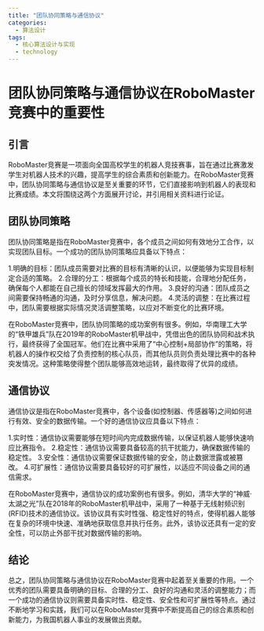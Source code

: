 ```yaml
---  
title: "团队协同策略与通信协议"  
categories:  
  - 算法设计  
tags: 
  - 核心算法设计与实现 
  - technology  
---  
```


# 团队协同策略与通信协议在RoboMaster竞赛中的重要性

## 引言

RoboMaster竞赛是一项面向全国高校学生的机器人竞技赛事，旨在通过比赛激发学生对机器人技术的兴趣，提高学生的综合素质和创新能力。在RoboMaster竞赛中，团队协同策略与通信协议是至关重要的环节，它们直接影响到机器人的表现和比赛成绩。本文将围绕这两个方面展开讨论，并引用相关资料进行论证。

## 团队协同策略

团队协同策略是指在RoboMaster竞赛中，各个成员之间如何有效地分工合作，以实现团队目标。一个成功的团队协同策略应具备以下特点：

1.明确的目标：团队成员需要对比赛的目标有清晰的认识，以便能够为实现目标制定合适的策略。
2.合理的分工：根据每个成员的特长和技能，合理地分配任务，确保每个人都能在自己擅长的领域发挥最大的作用。
3.良好的沟通：团队成员之间需要保持畅通的沟通，及时分享信息，解决问题。
4.灵活的调整：在比赛过程中，团队需要根据实际情况灵活调整策略，以应对不断变化的比赛环境。

在RoboMaster竞赛中，团队协同策略的成功案例有很多。例如，华南理工大学的“铁甲雄兵”队在2019年的RoboMaster机甲战中，凭借出色的团队协同和战术执行，最终获得了全国冠军。他们在比赛中采用了“中心控制+局部协作”的策略，将机器人的操作权交给了负责控制的核心队员，而其他队员则负责处理比赛中的各种突发情况。这种策略使得整个团队能够高效地运转，最终取得了优异的成绩。

## 通信协议

通信协议是指在RoboMaster竞赛中，各个设备(如控制器、传感器等)之间如何进行有效、安全的数据传输。一个好的通信协议应具备以下特点：

1.实时性：通信协议需要能够在短时间内完成数据传输，以保证机器人能够快速响应比赛指令。
2.稳定性：通信协议需要具备较高的抗干扰能力，确保数据传输的稳定性。
3.安全性：通信协议需要保证数据传输的安全，防止数据泄露或被篡改。
4.可扩展性：通信协议需要具备较好的可扩展性，以适应不同设备之间的通信需求。

在RoboMaster竞赛中，通信协议的成功案例也有很多。例如，清华大学的“神威·太湖之光”队在2018年的RoboMaster机甲战中，采用了一种基于无线射频识别(RFID)技术的通信协议。该协议具有实时性强、稳定性好的特点，使得机器人能够在复杂的环境中快速、准确地获取信息并执行任务。此外，该协议还具有一定的安全性，可以防止外部干扰对数据传输的影响。

## 结论

总之，团队协同策略与通信协议在RoboMaster竞赛中起着至关重要的作用。一个优秀的团队需要具备明确的目标、合理的分工、良好的沟通和灵活的调整能力；而一个成功的通信协议则需要具备实时性、稳定性、安全性和可扩展性等特点。通过不断地学习和实践，我们可以在RoboMaster竞赛中不断提高自己的综合素质和创新能力，为我国机器人事业的发展做出贡献。 
